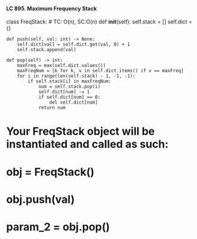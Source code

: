 #### LC 895. Maximum Frequency Stack
class FreqStack:
    # TC: O(n), SC:O(n)
    def __init__(self):
        self.stack = []
        self.dict = {}

    def push(self, val: int) -> None:
        self.dict[val] = self.dict.get(val, 0) + 1
        self.stack.append(val)

    def pop(self) -> int:
        maxFreq = max(self.dict.values())
        maxFreqNum = [k for k, v in self.dict.items() if v == maxFreq]
        for i in range(len(self.stack) - 1, -1, -1):
            if self.stack[i] in maxFreqNum:
                num = self.stack.pop(i)
                self.dict[num] -= 1
                if self.dict[num] == 0:
                    del self.dict[num]
                return num

# Your FreqStack object will be instantiated and called as such:
# obj = FreqStack()
# obj.push(val)
# param_2 = obj.pop()